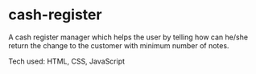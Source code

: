 # cash-register

A cash register manager which helps the user by telling how can he/she return the change to the customer with minimum number of notes.

Tech used: HTML, CSS, JavaScript


